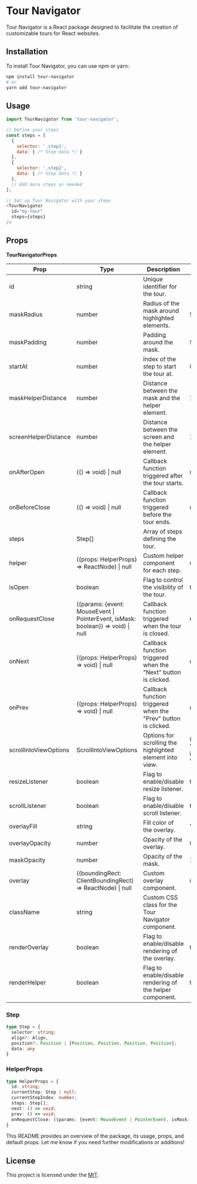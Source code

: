 # Tour Navigator

Tour Navigator is a React package designed to facilitate the creation of customizable tours for React websites.

## Installation

To install Tour Navigator, you can use npm or yarn:

```bash
npm install tour-navigator 
# or 
yarn add tour-navigator
```

## Usage

```javascript
import TourNavigator from 'tour-navigator';

// Define your steps
const steps = [
  {
    selector: '.step1',
    data: { /* Step data */ }
  },
  {
    selector: '.step2',
    data: { /* Step data */ }
  },
  // Add more steps as needed
];

// Set up Tour Navigator with your steps
<TourNavigator
  id="my-tour"
  steps={steps}
/>
```

## Props
**TourNavigatorProps**

| Prop                 | Type                                                              | Description                                                                                           | Default           |
|----------------------|-------------------------------------------------------------------|-------------------------------------------------------------------------------------------------------|-------------------|
| id                   | string                                                            | Unique identifier for the tour.                                                                      |                   |
| maskRadius           | number                                                            | Radius of the mask around highlighted elements.                                           | 5                 |
| maskPadding          | number                                                            | Padding around the mask.                                                                  | 5                 |
| startAt              | number                                                            | Index of the step to start the tour at.                                                   | 0                 |
| maskHelperDistance   | number                                                            | Distance between the mask and the helper element.                                         | 10                |
| screenHelperDistance | number                                                            | Distance between the screen and the helper element.                                       | 10                |
| onAfterOpen          | (() => void) \| null                                             | Callback function triggered after the tour starts.                                                     | null              |
| onBeforeClose        | (() => void) \| null                                             | Callback function triggered before the tour ends.                                                      | null              |
| steps                | Step[]                                                            | Array of steps defining the tour.                                                                     |                   |
| helper               | ((props: HelperProps) => ReactNode) \| null                      | Custom helper component for each step.                                                                 | null              |
| isOpen               | boolean                                                           | Flag to control the visibility of the tour.                                             | true              |
| onRequestClose       | ((params: {event: MouseEvent \| PointerEvent, isMask: boolean}) => void) \| null | Callback function triggered when the tour is closed.                                          | null              |
| onNext               | ((props: HelperProps) => void) \| null                           | Callback function triggered when the "Next" button is clicked.                                          | null              |
| onPrev               | ((props: HelperProps) => void) \| null                           | Callback function triggered when the "Prev" button is clicked.                                          | null              |
| scrollIntoViewOptions | ScrollIntoViewOptions                                            | Options for scrolling the highlighted element into view. | { block: 'nearest', inline: 'nearest'} |
| resizeListener       | boolean                                                           | Flag to enable/disable resize listener.                                                  | true              |
| scrollListener       | boolean                                                           | Flag to enable/disable scroll listener.                                                  | true              |
| overlayFill          | string                                                            | Fill color of the overlay.                                                             | 'black'           |
| overlayOpacity       | number                                                            | Opacity of the overlay.                                                                   | 0.5               |
| maskOpacity          | number                                                            | Opacity of the mask.                                                                        | 1                 |
| overlay              | ((boundingRect: ClientBoundingRect) => ReactNode) \| null       | Custom overlay component.                                                                              | null              |
| className            | string                                                            | Custom CSS class for the Tour Navigator component.                                                      |                   |
| renderOverlay        | boolean                                                           | Flag to enable/disable rendering of the overlay.                                         | true              |
| renderHelper         | boolean                                                           | Flag to enable/disable rendering of the helper component.                                | true              |

### Step

```typescript
type Step = {
  selector: string;
  align?: Align,
  position?: Position | [Position, Position, Position, Position];
  data: any
}
```

### HelperProps

```typescript
type HelperProps = {
  id: string;
  currentStep: Step | null;
  currentStepIndex: number;
  steps: Step[];
  next: () => void;
  prev: () => void;
  onRequestClose: ((params: {event: MouseEvent | PointerEvent, isMask: boolean}) => void) | null
}
```

This README provides an overview of the package, its usage, props, and default props. Let me know if you need further modifications or additions!

## License

This project is licensed under the [MIT](LICENSE).
